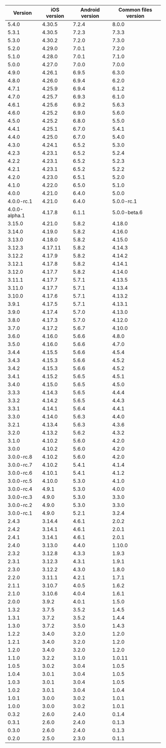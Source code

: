 |    Version    | iOS version | Android version | Common files version |
| ------------- | ----------- | --------------- | -------------------- |
| 5.4.0 | 4.30.5 | 7.2.4 | 8.0.0 |
| 5.3.1 | 4.30.5 | 7.2.3 | 7.3.3 |
| 5.3.0 | 4.30.2 | 7.2.0 | 7.3.0 |
| 5.2.0 | 4.29.0 | 7.0.1 | 7.2.0 |
| 5.1.0 | 4.28.0 | 7.0.1 | 7.1.0 |
| 5.0.0 | 4.27.0 | 7.0.0 | 7.0.0 |
| 4.9.0 | 4.26.1 | 6.9.5 | 6.3.0 |
| 4.8.0 | 4.26.0 | 6.9.4 | 6.2.0 |
| 4.7.1 | 4.25.9 | 6.9.4 | 6.1.2 |
| 4.7.0 | 4.25.7 | 6.9.3 | 6.1.0 |
| 4.6.1 | 4.25.6 | 6.9.2 | 5.6.3 |
| 4.6.0 | 4.25.2 | 6.9.0 | 5.6.0 |
| 4.5.0 | 4.25.2 | 6.8.0 | 5.5.0 |
| 4.4.1 | 4.25.1 | 6.7.0 | 5.4.1 |
| 4.4.0 | 4.25.0 | 6.7.0 | 5.4.0 |
| 4.3.0 | 4.24.1 | 6.5.2 | 5.3.0 |
| 4.2.3 | 4.23.1 | 6.5.2 | 5.2.4 |
| 4.2.2 | 4.23.1 | 6.5.2 | 5.2.3 |
| 4.2.1 | 4.23.1 | 6.5.2 | 5.2.2 |
| 4.2.0 | 4.23.0 | 6.5.1 | 5.2.0 |
| 4.1.0 | 4.22.0 | 6.5.0 | 5.1.0 |
| 4.0.0 | 4.21.0 | 6.4.0 | 5.0.0 |
| 4.0.0-rc.1 | 4.21.0 | 6.4.0 | 5.0.0-rc.1 |
| 4.0.0-alpha.1 | 4.17.8 | 6.1.1 | 5.0.0-beta.6 |
| 3.15.0 | 4.21.0 | 5.8.2 | 4.18.0 |
| 3.14.0 | 4.19.0 | 5.8.2 | 4.16.0 |
| 3.13.0 | 4.18.0 | 5.8.2 | 4.15.0 |
| 3.12.3 | 4.17.11 | 5.8.2 | 4.14.3 |
| 3.12.2 | 4.17.9 | 5.8.2 | 4.14.2 |
| 3.12.1 | 4.17.8 | 5.8.2 | 4.14.1 |
| 3.12.0 | 4.17.7 | 5.8.2 | 4.14.0 |
| 3.11.1 | 4.17.7 | 5.7.1 | 4.13.5 |
| 3.11.0 | 4.17.7 | 5.7.1 | 4.13.4 |
| 3.10.0 | 4.17.6 | 5.7.1 | 4.13.2 |
| 3.9.1 | 4.17.5 | 5.7.1 | 4.13.1 |
| 3.9.0 | 4.17.4 | 5.7.0 | 4.13.0 |
| 3.8.0 | 4.17.3 | 5.7.0 | 4.12.0 |
| 3.7.0 | 4.17.2 | 5.6.7 | 4.10.0 |
| 3.6.0 | 4.16.0 | 5.6.6 | 4.8.0 |
| 3.5.0 | 4.16.0 | 5.6.6 | 4.7.0 |
| 3.4.4 | 4.15.5 | 5.6.6 | 4.5.4 |
| 3.4.3 | 4.15.3 | 5.6.6 | 4.5.2 |
| 3.4.2 | 4.15.3 | 5.6.6 | 4.5.2 |
| 3.4.1 | 4.15.2 | 5.6.5 | 4.5.1 |
| 3.4.0 | 4.15.0 | 5.6.5 | 4.5.0 |
| 3.3.3 | 4.14.3 | 5.6.5 | 4.4.4 |
| 3.3.2 | 4.14.2 | 5.6.5 | 4.4.3 |
| 3.3.1 | 4.14.1 | 5.6.4 | 4.4.1 |
| 3.3.0 | 4.14.0 | 5.6.3 | 4.4.0 |
| 3.2.1 | 4.13.4 | 5.6.3 | 4.3.6 |
| 3.2.0 | 4.13.2 | 5.6.2 | 4.3.2 |
| 3.1.0 | 4.10.2 | 5.6.0 | 4.2.0 |
| 3.0.0 | 4.10.2 | 5.6.0 | 4.2.0 |
| 3.0.0-rc.8    | 4.10.2       | 5.6.0           | 4.2.0                |
| 3.0.0-rc.7    | 4.10.2       | 5.4.1           | 4.1.4                |
| 3.0.0-rc.6    | 4.10.1       | 5.4.1           | 4.1.2                |
| 3.0.0-rc.5    | 4.10.0       | 5.3.0           | 4.1.0                |
| 3.0.0-rc.4    | 4.9.1       | 5.3.0           | 4.0.0                |
| 3.0.0-rc.3    | 4.9.0       | 5.3.0           | 3.3.0                |
| 3.0.0-rc.2    | 4.9.0       | 5.3.0           | 3.3.0                |
| 3.0.0-rc.1    | 4.9.0       | 5.2.1           | 3.2.4                |
| 2.4.3         | 3.14.4      | 4.6.1           | 2.0.2                |
| 2.4.2         | 3.14.1      | 4.6.1           | 2.0.1                |
| 2.4.1         | 3.14.1      | 4.6.1           | 2.0.1                |
| 2.4.0         | 3.13.0      | 4.4.0           | 1.10.0               |
| 2.3.2         | 3.12.8      | 4.3.3           | 1.9.3                |
| 2.3.1         | 3.12.3      | 4.3.1           | 1.9.1                |
| 2.3.0         | 3.12.2      | 4.3.0           | 1.8.0                |
| 2.2.0         | 3.11.1      | 4.2.1           | 1.7.1                |
| 2.1.1         | 3.10.7      | 4.0.5           | 1.6.2                |
| 2.1.0         | 3.10.6      | 4.0.4           | 1.6.1                |
| 2.0.0         | 3.9.2       | 4.0.1           | 1.5.0                |
| 1.3.2         | 3.7.5       | 3.5.2           | 1.4.5                |
| 1.3.1         | 3.7.2       | 3.5.2           | 1.4.4                |
| 1.3.0         | 3.7.2       | 3.5.0           | 1.4.3                |
| 1.2.2         | 3.4.0       | 3.2.0           | 1.2.0                |
| 1.2.1         | 3.4.0       | 3.2.0           | 1.2.0                |
| 1.2.0         | 3.4.0       | 3.2.0           | 1.2.0                |
| 1.1.0         | 3.2.2       | 3.1.0           | 1.0.11               |
| 1.0.5         | 3.0.2       | 3.0.4           | 1.0.5                |
| 1.0.4         | 3.0.1       | 3.0.4           | 1.0.5                |
| 1.0.3         | 3.0.1       | 3.0.4           | 1.0.5                |
| 1.0.2         | 3.0.1       | 3.0.4           | 1.0.4                |
| 1.0.1         | 3.0.0       | 3.0.2           | 1.0.1                |
| 1.0.0         | 3.0.0       | 3.0.2           | 1.0.1                |
| 0.3.2         | 2.6.0       | 2.4.0           | 0.1.4                |
| 0.3.1         | 2.6.0       | 2.4.0           | 0.1.3                |
| 0.3.0         | 2.6.0       | 2.4.0           | 0.1.3                |
| 0.2.0         | 2.5.0       | 2.3.0           | 0.1.1                |
